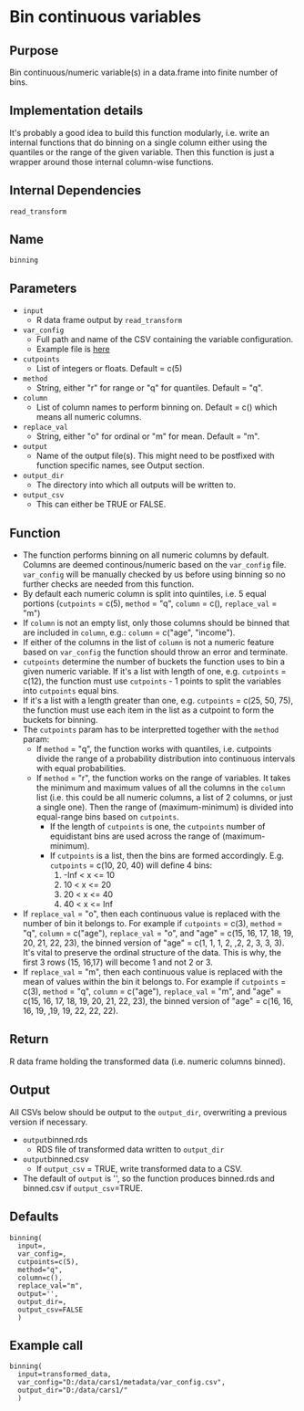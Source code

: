 # Bin continuous variables

## Purpose
Bin continuous/numeric variable(s) in a data.frame into finite number of bins.

## Implementation details 
It's probably a good idea to build this function modularly, i.e. write an internal functions that do binning on a single column either using the quantiles or the range of the given variable. Then this function is just a wrapper around those internal column-wise functions.

## Internal Dependencies
`read_transform`

## Name
`binning`

## Parameters
* `input`
  * R data frame output by `read_transform`
* `var_config`
  * Full path and name of the CSV containing the variable configuration.
  * Example file is [here](../example_metadata_files/var_config.csv)
* `cutpoints`
  * List of integers or floats. Default = c(5)
* `method`
  * String, either "r" for range or "q" for quantiles. Default = "q".
* `column`
  * List of column names to perform binning on. Default = c() which means all numeric columns.
* `replace_val`
  * String, either "o" for ordinal or "m" for mean. Default = "m".
* `output`
  * Name of the output file(s). This might need to be postfixed with function specific names, see Output section.
* `output_dir`
  * The directory into which all outputs will be written to.
* `output_csv`
  * This can either be TRUE or FALSE.

## Function

* The function performs binning on all numeric columns by default. Columns are deemed continous/numeric based on the `var_config` file. `var_config` will be manually checked by us before using binning so no further checks are needed from this function.
* By default each numeric column is split into quintiles, i.e. 5 equal portions (`cutpoints` = c(5), `method` = "q", `column` = c(), `replace_val` = "m")
* If `column` is not an empty list, only those columns should be binned that are included in `column`, e.g.: `column` = c("age", "income"). 
* If either of the columns in the list of `column` is not a numeric feature based on `var_config` the function should throw an error and terminate.
* `cutpoints` determine the number of buckets the function uses to bin a given numeric variable. If it's a list with length of one, e.g. `cutpoints` = c(12), the function must use `cutpoints` - 1 points to split the variables into `cutpoints` equal bins.
* If it's a list with a length greater than one, e.g. `cutpoints` = c(25, 50, 75), the function must use each item in the list as a cutpoint to form the buckets for binning.
* The `cutpoints` param has to be interpretted together with the `method` param:
  * If `method` = "q", the function works with quantiles, i.e. cutpoints divide the range of a probability distribution into continuous intervals with equal probabilities. 
  * If `method` = "r", the function works on the range of variables. It takes the minimum and maximum values of all the columns in the `column` list (i.e. this could be all numeric columns, a list of 2 columns, or just a single one). Then the range of (maximum-minimum) is divided into equal-range bins based on `cutpoints`. 
    * If the length of `cutpoints` is one, the `cutpoints` number of equidistant bins are used across the range of (maximum-minimum). 
    * If `cutpoints` is a list, then the bins are formed accordingly. E.g. `cutpoints` = c(10, 20, 40) will define 4 bins: 
      1. -Inf < x <=  10
      2. 10 < x <= 20
      3. 20 < x <= 40
      4. 40 < x <= Inf
* If `replace_val` = "o", then each continuous value is replaced with the number of bin it belongs to. For example if `cutpoints` = c(3), `method` = "q", `column` = c("age"), `replace_val` = "o", and "age" = c(15, 16, 17, 18, 19, 20, 21, 22, 23), the binned version of "age" = c(1, 1, 1, 2, ,2, 2, 3, 3, 3). It's vital to preserve the ordinal structure of the data. This is why, the first 3 rows (15, 16,17) will become 1 and not 2 or 3. 
* If `replace_val` = "m", then each continuous value is replaced with the mean of values within the bin it belongs to. For example if `cutpoints` = c(3), `method` = "q", `column` = c("age"), `replace_val` = "m", and "age" = c(15, 16, 17, 18, 19, 20, 21, 22, 23), the binned version of "age" = c(16, 16, 16, 19, ,19, 19, 22, 22, 22).

## Return
R data frame holding the transformed data (i.e. numeric columns binned).

## Output
All CSVs below should be output to the `output_dir`, overwriting a previous version if necessary.
* `output`binned.rds
  * RDS file of transformed data written to `output_dir`
* `output`binned.csv
  * If `output_csv` = TRUE, write transformed data to a CSV.
* The default of `output` is '', so the function produces binned.rds and binned.csv if `output_csv`=TRUE.

## Defaults
```
binning(
  input=,
  var_config=,
  cutpoints=c(5),
  method="q",
  column=c(),
  replace_val="m",
  output='',
  output_dir=,
  output_csv=FALSE
  )  
```

## Example call
```
binning(
  input=transformed_data,
  var_config="D:/data/cars1/metadata/var_config.csv",
  output_dir="D:/data/cars1/"
  )  
```